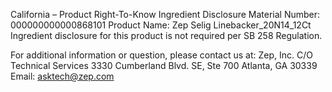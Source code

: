  
 
 
California – Product Right-To-Know Ingredient Disclosure 
Material Number: 000000000000868101 
Product Name: Zep Selig Linebacker_20N14_12Ct 
Ingredient disclosure for this product is not required per SB 258 Regulation. 
 
For additional information or question, please contact us at: 
Zep, Inc. 
C/O Technical Services 
3330 Cumberland Blvd. SE, Ste 700 
Atlanta, GA 30339 
Email: asktech@zep.com 
 
 
 
 
